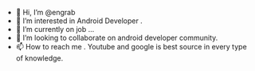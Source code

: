 - 👋 Hi, I’m @engrab
- 👀 I’m interested in Android Developer .
- 🌱 I’m currently on job ...
- 💞️ I’m looking to collaborate on android developer community.
- 📫 How to reach me . Youtube and google is best source in every type of knowledge.

<!---
engrab/engrab is a ✨ special ✨ repository because its `README.md` (this file) appears on your GitHub profile.
You can click the Preview link to take a look at your changes.
--->

